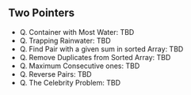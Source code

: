 ## Two Pointers
- Q. Container with Most Water: TBD
- Q. Trapping Rainwater: TBD
- Q. Find Pair with a given sum in sorted Array: TBD
- Q. Remove Duplicates from Sorted Array: TBD
- Q. Maximum Consecutive ones: TBD
- Q. Reverse Pairs: TBD
- Q. The Celebrity Problem: TBD
